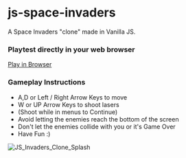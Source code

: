# js-space-invaders
A Space Invaders "clone" made in Vanilla JS.

### Playtest directly in your web browser
[Play in Browser](https://mainman002.github.io/js-space-invaders/)

### Gameplay Instructions
* A,D or Left / Right Arrow Keys to move
* W or UP Arrow Keys to shoot lasers
* (Shoot while in menus to Continue) 
* Avoid letting the enemies reach the bottom of the screen
* Don't let the enemies collide with you or it's Game Over
* Have Fun :)

![JS_Invaders_Clone_Splash](https://user-images.githubusercontent.com/11281480/148013386-f3f8f0e0-1898-4e59-a133-d931cd54d809.png)

